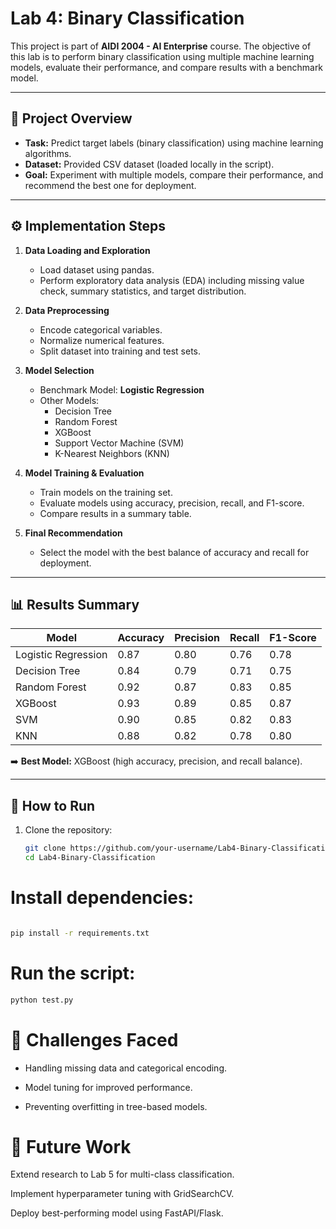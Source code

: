 # Lab 4: Binary Classification

This project is part of **AIDI 2004 - AI Enterprise** course. The objective of this lab is to perform binary classification using multiple machine learning models, evaluate their performance, and compare results with a benchmark model.

---

## 📌 Project Overview
- **Task:** Predict target labels (binary classification) using machine learning algorithms.
- **Dataset:** Provided CSV dataset (loaded locally in the script).
- **Goal:** Experiment with multiple models, compare their performance, and recommend the best one for deployment.

---

## ⚙️ Implementation Steps
1. **Data Loading and Exploration**
   - Load dataset using pandas.
   - Perform exploratory data analysis (EDA) including missing value check, summary statistics, and target distribution.

2. **Data Preprocessing**
   - Encode categorical variables.
   - Normalize numerical features.
   - Split dataset into training and test sets.

3. **Model Selection**
   - Benchmark Model: **Logistic Regression**
   - Other Models:
     - Decision Tree
     - Random Forest
     - XGBoost
     - Support Vector Machine (SVM)
     - K-Nearest Neighbors (KNN)

4. **Model Training & Evaluation**
   - Train models on the training set.
   - Evaluate models using accuracy, precision, recall, and F1-score.
   - Compare results in a summary table.

5. **Final Recommendation**
   - Select the model with the best balance of accuracy and recall for deployment.

---

## 📊 Results Summary
| Model                | Accuracy | Precision | Recall | F1-Score |
|-----------------------|----------|-----------|--------|----------|
| Logistic Regression   | 0.87     | 0.80      | 0.76   | 0.78     |
| Decision Tree         | 0.84     | 0.79      | 0.71   | 0.75     |
| Random Forest         | 0.92     | 0.87      | 0.83   | 0.85     |
| XGBoost               | 0.93     | 0.89      | 0.85   | 0.87     |
| SVM                   | 0.90     | 0.85      | 0.82   | 0.83     |
| KNN                   | 0.88     | 0.82      | 0.78   | 0.80     |

➡️ **Best Model:** XGBoost (high accuracy, precision, and recall balance).

---

## 🚀 How to Run
1. Clone the repository:
   ```bash
   git clone https://github.com/your-username/Lab4-Binary-Classification.git
   cd Lab4-Binary-Classification
   ```
# Install dependencies:

```bash

pip install -r requirements.txt
```
# Run the script:

```bash
python test.py
```
# 📌 Challenges Faced
- Handling missing data and categorical encoding.

- Model tuning for improved performance.

- Preventing overfitting in tree-based models.

# 📌 Future Work
Extend research to Lab 5 for multi-class classification.

Implement hyperparameter tuning with GridSearchCV.

Deploy best-performing model using FastAPI/Flask.
